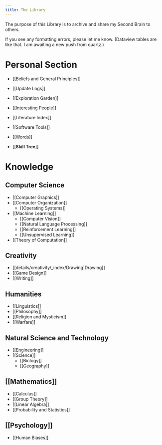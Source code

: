 ```yaml
---
title: The Library
---
```

The purpose of this Library is to archive and share my Second Brain to others.

If you see any formatting errors, please let me know. (Dataview tables are like that. I am awaiting a new push from quartz.)
# Personal Section
* [[Beliefs and General Principles]]
* [[Update Logs]]
* [[Exploration Garden]]
* [[Interesting People]]
* [[Literature Index]]
* [[Software Tools]]
* [[Words]]

* [[__Skill Tree__]]

# Knowledge
## Computer Science
* [[Computer Graphics]]
* [[Computer Organization]]
	* [[Operating Systems]]
* [[Machine Learning]]
	* [[Computer Vision]]
	* [[Natural Language Processing]]
	* [[Reinforcement Learning]]
	* [[Unsupervised Learning]]
* [[Theory of Computation]]

## Creativity
* [[details/creativity/_index/Drawing|Drawing]]
* [[Game Design]]
* [[Writing]]

## Humanities
* [[Linguistics]]
* [[Philosophy]]
* [[Religion and Mysticism]]
* [[Warfare]]

## Natural Science and Technology
* [[Engineering]]
* [[Science]]
	* [[Biology]]
	* [[Geography]]

## [[Mathematics]]
* [[Calculus]]
* [[Group Theory]]
* [[Linear Algebra]]
* [[Probability and Statistics]]

## [[Psychology]]
* [[Human Biases]]
